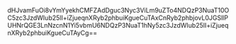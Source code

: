 dHJvamFuOi8vYmYyekhCMFZAdDguc3Nyc3ViLm9uZTo4NDQzP3NuaT10OC5zc3JzdWIub25lI+iZjueqnXRyb2phbuiKgueCuTAxCnRyb2phbjovL0JGSllPUHNrQGE3LnNzcnN1Yi5vbmU6NDQzP3NuaT1hNy5zc3JzdWIub25lI+iZjueqnXRyb2phbuiKgueCuTAyCg==